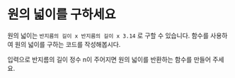 # 원의 넓이를 구하세요
원의 넓이는 `반지름의 길이 x 반지름의 길이 x 3.14` 로 구할 수 있습니다.
함수를 사용하여 원의 넓이를 구하는 코드를 작성해봅시다.

입력으로 반지름의 길이 정수 n이 주어지면 원의 넓이를 반환하는 함수를 만들어 주세요.